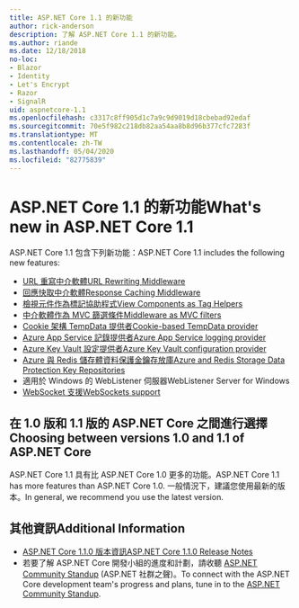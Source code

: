 ```yaml
---
title: ASP.NET Core 1.1 的新功能
author: rick-anderson
description: 了解 ASP.NET Core 1.1 的新功能。
ms.author: riande
ms.date: 12/18/2018
no-loc:
- Blazor
- Identity
- Let's Encrypt
- Razor
- SignalR
uid: aspnetcore-1.1
ms.openlocfilehash: c3317c8ff905d1c7a9c9d9019d18cbebad92edaf
ms.sourcegitcommit: 70e5f982c218db82aa54aa8b8d96b377cfc7283f
ms.translationtype: MT
ms.contentlocale: zh-TW
ms.lasthandoff: 05/04/2020
ms.locfileid: "82775839"
---
```

# <a name="whats-new-in-aspnet-core-11"></a><span data-ttu-id="f1fc8-103">ASP.NET Core 1.1 的新功能</span><span class="sxs-lookup"><span data-stu-id="f1fc8-103">What's new in ASP.NET Core 1.1</span></span>

<span data-ttu-id="f1fc8-104">ASP.NET Core 1.1 包含下列新功能：</span><span class="sxs-lookup"><span data-stu-id="f1fc8-104">ASP.NET Core 1.1 includes the following new features:</span></span>

- [<span data-ttu-id="f1fc8-105">URL 重寫中介軟體</span><span class="sxs-lookup"><span data-stu-id="f1fc8-105">URL Rewriting Middleware</span></span>](xref:fundamentals/url-rewriting)
- [<span data-ttu-id="f1fc8-106">回應快取中介軟體</span><span class="sxs-lookup"><span data-stu-id="f1fc8-106">Response Caching Middleware</span></span>](xref:performance/caching/middleware)
- [<span data-ttu-id="f1fc8-107">檢視元件作為標記協助程式</span><span class="sxs-lookup"><span data-stu-id="f1fc8-107">View Components as Tag Helpers</span></span>](xref:mvc/views/view-components#invoking-a-view-component-as-a-tag-helper)
- [<span data-ttu-id="f1fc8-108">中介軟體作為 MVC 篩選條件</span><span class="sxs-lookup"><span data-stu-id="f1fc8-108">Middleware as MVC filters</span></span>](xref:mvc/controllers/filters#using-middleware-in-the-filter-pipeline)
- [<span data-ttu-id="f1fc8-109">Cookie 架構 TempData 提供者</span><span class="sxs-lookup"><span data-stu-id="f1fc8-109">Cookie-based TempData provider</span></span>](xref:fundamentals/app-state#tempdata)
- [<span data-ttu-id="f1fc8-110">Azure App Service 記錄提供者</span><span class="sxs-lookup"><span data-stu-id="f1fc8-110">Azure App Service logging provider</span></span>](xref:fundamentals/logging/index#azure-app-service-provider)
- [<span data-ttu-id="f1fc8-111">Azure Key Vault 設定提供者</span><span class="sxs-lookup"><span data-stu-id="f1fc8-111">Azure Key Vault configuration provider</span></span>](xref:security/key-vault-configuration)
- [<span data-ttu-id="f1fc8-112">Azure 與 Redis 儲存體資料保護金鑰存放庫</span><span class="sxs-lookup"><span data-stu-id="f1fc8-112">Azure and Redis Storage Data Protection Key Repositories</span></span>](xref:security/data-protection/implementation/key-storage-providers)
- <span data-ttu-id="f1fc8-113">適用於 Windows 的 WebListener 伺服器</span><span class="sxs-lookup"><span data-stu-id="f1fc8-113">WebListener Server for Windows</span></span>
- [<span data-ttu-id="f1fc8-114">WebSocket 支援</span><span class="sxs-lookup"><span data-stu-id="f1fc8-114">WebSockets support</span></span>](xref:fundamentals/websockets)

## <a name="choosing-between-versions-10-and-11-of-aspnet-core"></a><span data-ttu-id="f1fc8-115">在 1.0 版和 1.1 版的 ASP.NET Core 之間進行選擇</span><span class="sxs-lookup"><span data-stu-id="f1fc8-115">Choosing between versions 1.0 and 1.1 of ASP.NET Core</span></span>

<span data-ttu-id="f1fc8-116">ASP.NET Core 1.1 具有比 ASP.NET Core 1.0 更多的功能。</span><span class="sxs-lookup"><span data-stu-id="f1fc8-116">ASP.NET Core 1.1 has more features than ASP.NET Core 1.0.</span></span> <span data-ttu-id="f1fc8-117">一般情況下，建議您使用最新的版本。</span><span class="sxs-lookup"><span data-stu-id="f1fc8-117">In general, we recommend you use the latest version.</span></span>

## <a name="additional-information"></a><span data-ttu-id="f1fc8-118">其他資訊</span><span class="sxs-lookup"><span data-stu-id="f1fc8-118">Additional Information</span></span>

- [<span data-ttu-id="f1fc8-119">ASP.NET Core 1.1.0 版本資訊</span><span class="sxs-lookup"><span data-stu-id="f1fc8-119">ASP.NET Core 1.1.0 Release Notes</span></span>](https://github.com/dotnet/aspnetcore/releases/tag/1.1.0)
- <span data-ttu-id="f1fc8-120">若要了解 ASP.NET Core 開發小組的進度和計劃，請收聽 [ASP.NET Community Standup](https://live.asp.net/) (ASP.NET 社群之聲)。</span><span class="sxs-lookup"><span data-stu-id="f1fc8-120">To connect with the ASP.NET Core development team's progress and plans, tune in to the [ASP.NET Community Standup](https://live.asp.net/).</span></span>
